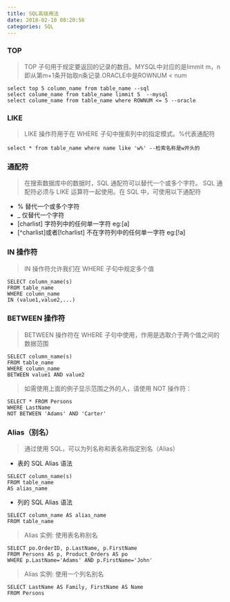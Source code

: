 ```yaml
---
title: SQL高级用法
date: 2018-02-10 08:20:56
categories: SQL
---
```

### TOP 

> TOP 子句用于规定要返回的记录的数目。MYSQL中对应的是limmit m，n 即从第m+1条开始取n条记录.ORACLE中是ROWNUM < num

```
select top 5 column_name from table_name --sql
select colume_name from table_name limmit 5  --mysql
select colume_name from table_name where ROWNUM <= 5 --oracle
```

### LIKE

> LIKE 操作符用于在 WHERE 子句中搜索列中的指定模式。%代表通配符

```
select * from table_name where name like 'w%' --检索名称是w开头的
```

### 通配符

> 在搜索数据库中的数据时，SQL 通配符可以替代一个或多个字符。
SQL 通配符必须与 LIKE 运算符一起使用。在 SQL 中，可使用以下通配符

- % 替代一个或多个字符
- _ 仅替代一个字符
- [charlist] 字符列中的任何单一字符 eg:[a]
- [^charlist]或者[!charlist] 不在字符列中的任何单一字符 eg:[!a]


### IN 操作符

> IN 操作符允许我们在 WHERE 子句中规定多个值

```
SELECT column_name(s) 
FROM table_name 
WHERE column_name 
IN (value1,value2,...)
```

### BETWEEN 操作符

> BETWEEN 操作符在 WHERE 子句中使用，作用是选取介于两个值之间的数据范围

```
SELECT column_name(s)
FROM table_name
WHERE column_name
BETWEEN value1 AND value2
```
> 如需使用上面的例子显示范围之外的人，请使用 NOT 操作符：

```
SELECT * FROM Persons
WHERE LastName
NOT BETWEEN 'Adams' AND 'Carter'
```

### Alias（别名）

> 通过使用 SQL，可以为列名称和表名称指定别名（Alias）

- 表的 SQL Alias 语法

```
SELECT column_name(s)
FROM table_name
AS alias_name
```

- 列的 SQL Alias 语法

```
SELECT column_name AS alias_name
FROM table_name
```

> Alias 实例: 使用表名称别名

```
SELECT po.OrderID, p.LastName, p.FirstName
FROM Persons AS p, Product_Orders AS po
WHERE p.LastName='Adams' AND p.FirstName='John'
```

> Alias 实例: 使用一个列名别名

```
SELECT LastName AS Family, FirstName AS Name
FROM Persons
```

